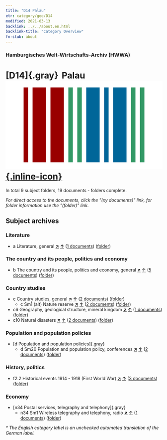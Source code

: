 ```yaml
---
title: "D14 Palau"
etr: category/geo/D14
modified: 2021-03-13
backlink: ../../about.en.html
backlink-title: "Category Overview"
fn-stub: about
---
```


### Hamburgisches Welt-Wirtschafts-Archiv (HWWA)
# [D14]{.gray}&#8201; Palau&#160; [![Wikidata item](/images/Wikidata-logo.svg){.inline-icon}](http://www.wikidata.org/entity/Q1588974)





In total 9 subject folders, 19 documents - folders complete.

_For direct access to the documents, click the "(xy documents)" link, for folder information use the "(folder)" link._

## Subject archives



### Literature

- a Literature, general [**&nearr;**](../../../subject/i/142393/about.en.html "Literature, general (all over the world)") [**&uarr;**](../../../subject/about.en.html#a "Subject category system") (<a href="https://pm20.zbw.eu/dfgview/sh/141614,142393" title="about: Palau : Literature, general" target="_blank">1 documents</a>) ([folder](http://purl.org/pressemappe20/folder/sh/141614,142393))

### The country and its people, politics and economy

- b The country and its people, politics and economy, general [**&nearr;**](../../../subject/i/144196/about.en.html "The country and its people, politics and economy, general (all over the world)") [**&uarr;**](../../../subject/about.en.html#b "Subject category system") (<a href="https://pm20.zbw.eu/dfgview/sh/141614,144196" title="about: Palau : The country and its people, politics and economy, general" target="_blank">5 documents</a>) ([folder](http://purl.org/pressemappe20/folder/sh/141614,144196))

### Country studies

- c Country studies, general [**&nearr;**](../../../subject/i/144199/about.en.html "Country studies, general (all over the world)") [**&uarr;**](../../../subject/about.en.html#c "Subject category system") (<a href="https://pm20.zbw.eu/dfgview/sh/141614,144199" title="about: Palau : Country studies, general" target="_blank">2 documents</a>) ([folder](http://purl.org/pressemappe20/folder/sh/141614,144199))
  - c Sm1 (alt) Nature reserve [**&nearr;**](../../../subject/i/144217/about.en.html "Nature reserve (all over the world)") [**&uarr;**](../../../subject/about.en.html#c_Sm1_(alt) "Subject category system") (<a href="https://pm20.zbw.eu/dfgview/sh/141614,144217" title="about: Palau : Nature reserve" target="_blank">2 documents</a>) ([folder](http://purl.org/pressemappe20/folder/sh/141614,144217))
- c6 Geography, geological structure, mineral kingdom [**&nearr;**](../../../subject/i/144210/about.en.html "Geography, geological structure, mineral kingdom (all over the world)") [**&uarr;**](../../../subject/about.en.html#c6 "Subject category system") (<a href="https://pm20.zbw.eu/dfgview/sh/141614,144210" title="about: Palau : Geography, geological structure, mineral kingdom" target="_blank">1 documents</a>) ([folder](http://purl.org/pressemappe20/folder/sh/141614,144210))
- c10 Natural disasters [**&nearr;**](../../../subject/i/144215/about.en.html "Natural disasters (all over the world)") [**&uarr;**](../../../subject/about.en.html#c10 "Subject category system") (<a href="https://pm20.zbw.eu/dfgview/sh/141614,144215" title="about: Palau : Natural disasters" target="_blank">2 documents</a>) ([folder](http://purl.org/pressemappe20/folder/sh/141614,144215))

### Population and population policies

- [d Population and population policies]{.gray}
  - d Sm20 Population and population policy, conferences [**&nearr;**](../../../subject/i/150369/about.en.html "Population and population policy, conferences (all over the world)") [**&uarr;**](../../../subject/about.en.html#d_Sm20 "Subject category system") (<a href="https://pm20.zbw.eu/dfgview/sh/141614,150369" title="about: Palau : Population and population policy, conferences" target="_blank">2 documents</a>) ([folder](http://purl.org/pressemappe20/folder/sh/141614,150369))

### History, politics

- f2.2 Historical events 1914 - 1918 (First World War) [**&nearr;**](../../../subject/i/181360/about.en.html "Historical events 1914 - 1918 (First World War) (all over the world)") [**&uarr;**](../../../subject/about.en.html#f2.2 "Subject category system") (<a href="https://pm20.zbw.eu/dfgview/sh/141614,181360" title="about: Palau : Historical events 1914 - 1918 (First World War)" target="_blank">3 documents</a>) ([folder](http://purl.org/pressemappe20/folder/sh/141614,181360))

### Economy

- [n34 Postal services, telegraphy and telephony]{.gray}
  - n34 Sm1 Wireless telegraphy and telephony, radio [**&nearr;**](../../../subject/i/145663/about.en.html "Wireless telegraphy and telephony, radio (all over the world)") [**&uarr;**](../../../subject/about.en.html#n34_Sm1 "Subject category system") (<a href="https://pm20.zbw.eu/dfgview/sh/141614,145663" title="about: Palau : Wireless telegraphy and telephony, radio" target="_blank">1 documents</a>) ([folder](http://purl.org/pressemappe20/folder/sh/141614,145663))


_* The English category label is an unchecked automated translation of the German label._


